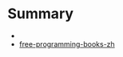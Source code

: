 # Summary

* [](free-programming-interactive-tutorials-pt_PT.md)
* [free-programming-books-zh](free-programming-books-zh.md)

